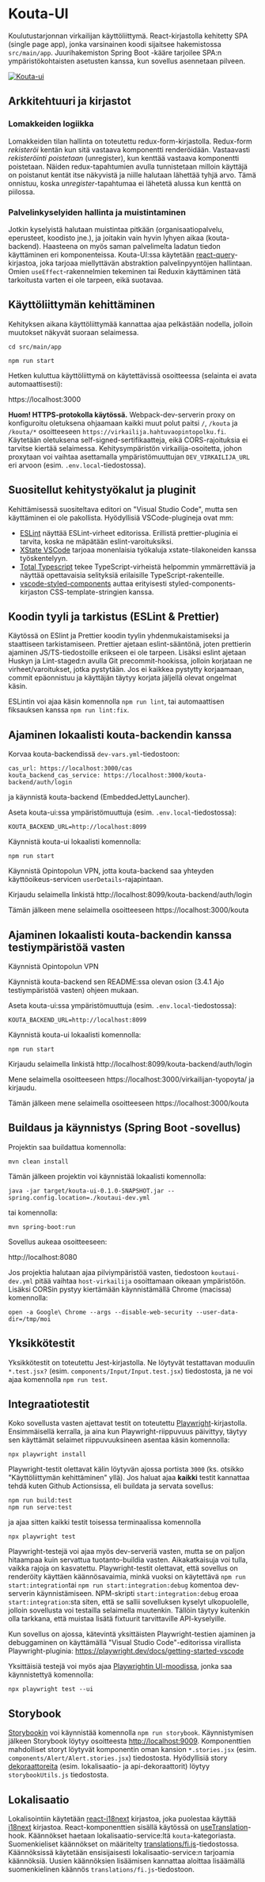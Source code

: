 # Kouta-UI

Koulutustarjonnan virkailijan käyttöliittymä. React-kirjastolla kehitetty SPA (single page app), jonka varsinainen koodi sijaitsee hakemistossa `src/main/app`. Juurihakemiston Spring Boot -kääre tarjoilee SPA:n ympäristökohtaisten asetusten kanssa, kun sovellus asennetaan pilveen.

[![Kouta-ui](https://github.com/Opetushallitus/kouta-ui/actions/workflows/build.yml/badge.svg)](https://github.com/Opetushallitus/kouta-ui/actions/workflows/build.yml)

## Arkkitehtuuri ja kirjastot

### Lomakkeiden logiikka

Lomakkeiden tilan hallinta on toteutettu redux-form-kirjastolla. Redux-form *rekisteröi* kentän kun sitä vastaava komponentti renderöidään. Vastaavasti *rekisteröinti poistetaan* (unregister), kun kenttää vastaava komponentti poistetaan. Näiden redux-tapahtumien avulla tunnistetaan milloin käyttäjä on poistanut kentät itse näkyvistä ja niille halutaan lähettää tyhjä arvo. Tämä onnistuu, koska *unregister*-tapahtumaa ei lähetetä alussa kun kenttä on piilossa.

### Palvelinkyselyiden hallinta ja muistintaminen

Jotkin kyselyistä halutaan muistintaa pitkään (organisaatiopalvelu, eperusteet, koodisto jne.), ja joitakin vain hyvin lyhyen aikaa (kouta-backend). Haasteena on myös saman palvelimelta ladatun tiedon käyttäminen eri komponenteissa. Kouta-UI:ssa käytetään [react-query](https://react-query.tanstack.com/)-kirjastoa, joka tarjoaa miellyttävän abstraktion palvelinpyyntöjen hallintaan. Omien `useEffect`-rakennelmien tekeminen tai Reduxin käyttäminen tätä tarkoitusta varten ei ole tarpeen, eikä suotavaa.

## Käyttöliittymän kehittäminen

Kehityksen aikana käyttöliittymää kannattaa ajaa pelkästään nodella, jolloin muutokset näkyvät suoraan selaimessa.

`cd src/main/app`

`npm run start`

Hetken kuluttua käyttöliittymä on käytettävissä osoitteessa (selainta ei avata automaattisesti):

https://localhost:3000

**Huom! HTTPS-protokolla käytössä.** Webpack-dev-serverin proxy on konfiguroitu oletuksena ohjaamaan kaikki muut polut paitsi `/`, `/kouta` ja `/kouta/*` osoitteeseen `https://virkailija.hahtuvaopintopolku.fi`. Käytetään oletuksena self-signed-sertifikaatteja, eikä CORS-rajoituksia ei tarvitse kiertää selaimessa. Kehitysympäristön virkailija-osoitetta, johon proxytaan voi vaihtaa asettamalla ympäristömuuttujan `DEV_VIRKAILIJA_URL` eri arvoon (esim. `.env.local`-tiedostossa).

## Suositellut kehitystyökalut ja pluginit

Kehittämisessä suositeltava editori on "Visual Studio Code", mutta sen käyttäminen ei ole pakollista. Hyödyllisiä VSCode-plugineja ovat mm:

- [ESLint](https://marketplace.visualstudio.com/items?itemName=dbaeumer.vscode-eslint) näyttää ESLint-virheet editorissa. Erillistä prettier-pluginia ei tarvita, koska ne mäpätään eslint-varoituksiksi.
- [XState VSCode](https://marketplace.visualstudio.com/items?itemName=statelyai.stately-vscode) tarjoaa monenlaisia työkaluja xstate-tilakoneiden kanssa työskentelyyn.
- [Total Typescript](https://marketplace.visualstudio.com/items?itemName=mattpocock.ts-error-translator) tekee TypeScript-virheistä helpommin ymmärrettäviä ja näyttää opettavaisia selityksiä erilaisille TypeScript-rakenteille.
- [vscode-styled-components](https://marketplace.visualstudio.com/items?itemName=styled-components.vscode-styled-components) auttaa erityisesti styled-components-kirjaston CSS-template-stringien kanssa.

## Koodin tyyli ja tarkistus (ESLint & Prettier)

Käytössä on ESlint ja Prettier koodin tyylin yhdenmukaistamiseksi ja staattiseen tarkistamiseen. Prettier ajetaan eslint-sääntönä, joten prettierin ajaminen JS/TS-tiedostoille erikseen ei ole tarpeen. Lisäksi eslint ajetaan Huskyn ja Lint-staged:n avulla Git precommit-hookissa, jolloin korjataan ne virheet/varoitukset, jotka pystytään. Jos ei kaikkea pystytty korjaamaan, commit epäonnistuu ja käyttäjän täytyy korjata jäljellä olevat ongelmat käsin.

ESLintin voi ajaa käsin komennolla `npm run lint`, tai automaattisen fiksauksen kanssa `npm run lint:fix`.

## Ajaminen lokaalisti kouta-backendin kanssa

Korvaa kouta-backendissä `dev-vars.yml`-tiedostoon: 

    cas_url: https://localhost:3000/cas
    kouta_backend_cas_service: https://localhost:3000/kouta-backend/auth/login
    
ja käynnistä kouta-backend (EmbeddedJettyLauncher).

Aseta kouta-ui:ssa ympäristömuuttuja (esim. `.env.local`-tiedostossa): 

`KOUTA_BACKEND_URL=http://localhost:8099`

Käynnistä kouta-ui lokaalisti komennolla: 

`npm run start`

Käynnistä Opintopolun VPN, jotta kouta-backend saa yhteyden käyttöoikeus-servicen `userDetails`-rajapintaan. 

Kirjaudu selaimella linkistä http://localhost:8099/kouta-backend/auth/login

Tämän jälkeen mene selaimella osoitteeseen https://localhost:3000/kouta

## Ajaminen lokaalisti kouta-backendin kanssa testiympäristöä vasten

Käynnistä Opintopolun VPN

Käynnistä kouta-backend sen README:ssa olevan osion (3.4.1 Ajo testiympäristöä vasten) ohjeen mukaan.

Aseta kouta-ui:ssa ympäristömuuttuja (esim. `.env.local`-tiedostossa): 

`KOUTA_BACKEND_URL=http://localhost:8099`

Käynnistä kouta-ui lokaalisti komennolla: 

`npm run start`

Kirjaudu selaimella linkistä http://localhost:8099/kouta-backend/auth/login

Mene selaimella osoitteeseen https://localhost:3000/virkailijan-tyopoyta/ ja kirjaudu.

Tämän jälkeen mene selaimella osoitteeseen https://localhost:3000/kouta

## Buildaus ja käynnistys (Spring Boot -sovellus)

Projektin saa buildattua komennolla:

`mvn clean install`

Tämän jälkeen projektin voi käynnistää lokaalisti komennolla:

`java -jar target/kouta-ui-0.1.0-SNAPSHOT.jar --spring.config.location=./koutaui-dev.yml`

tai komennolla:

`mvn spring-boot:run`

Sovellus aukeaa osoitteeseen:

http://localhost:8080

Jos projektia halutaan ajaa pilviympäristöä vasten, tiedostoon `koutaui-dev.yml` pitää vaihtaa `host-virkailija` 
osoittamaan oikeaan ympäristöön. Lisäksi CORSin pystyy kiertämään käynnistämällä Chrome (macissa) komennolla:

`open -a Google\ Chrome --args --disable-web-security --user-data-dir=/tmp/moi`

## Yksikkötestit

Yksikkötestit on toteutettu Jest-kirjastolla. Ne löytyvät testattavan moduulin `*.test.jsx?` (esim. `components/Input/Input.test.jsx`) tiedostosta, ja ne voi ajaa komennolla `npm run test`. 

## Integraatiotestit

Koko sovellusta vasten ajettavat testit on toteutettu [Playwright](https://playwright.dev)-kirjastolla. 
Ensimmäisellä kerralla, ja aina kun Playwright-riippuvuus päivittyy, täytyy sen käyttämät selaimet riippuvuuksineen asentaa käsin komennolla:

    npx playwright install

Playwright-testit olettavat kälin löytyvän ajossa portista `3000` (ks. otsikko "Käyttöliittymän kehittäminen" yllä).
Jos haluat ajaa **kaikki** testit kannattaa tehdä kuten Github Actionsissa, eli buildata ja servata sovellus:

    npm run build:test
    npm run serve:test

ja ajaa sitten kaikki testit toisessa terminaalissa komennolla

    npx playwright test

Playwright-testejä voi ajaa myös dev-serveriä vasten, mutta se on paljon hitaampaa kuin servattua tuotanto-buildia vasten. Aikakatkaisuja voi tulla, vaikka rajoja on kasvatettu. Playwright-testit olettavat, että sovellus on renderöity käyttäen käännösavaimia, minkä vuoksi on käytettävä `npm run start:integration`tai `npm run start:integration:debug` komentoa dev-serverin käynnistämiseen. NPM-skripti `start:integration:debug` eroaa `start:integration`:sta siten, että se sallii sovelluksen kyselyt ulkopuolelle, jolloin sovellusta voi testailla selaimella muutenkin. Tällöin täytyy kuitenkin olla tarkkana, että muistaa lisätä fixtuurit tarvittaville API-kyselyille.

Kun sovellus on ajossa, kätevintä yksittäisten Playwright-testien ajaminen ja debuggaminen on käyttämällä "Visual Studio Code"-editorissa virallista Playwright-pluginia: https://playwright.dev/docs/getting-started-vscode

Yksittäisiä testejä voi myös ajaa [Playwrightin UI-moodissa](https://playwright.dev/docs/test-ui-mode), jonka saa käynnistettyä komennolla:

    npx playwright test --ui

## Storybook

[Storybookin](https://github.com/storybooks/storybook) voi käynnistää komennolla `npm run storybook`. Käynnistymisen jälkeen Storybook löytyy osoitteesta [http://localhost:9009](http://localhost:9009). Komponenttien mahdolliset storyt löytyvät komponentin oman kansion `*.stories.jsx` (esim. `components/Alert/Alert.stories.jsx`) tiedostosta. Hyödyllisiä story [dekoraattoreita](https://storybook.js.org/docs/addons/introduction/#1-decorators) (esim. lokalisaatio- ja api-dekoraattorit) löytyy `storybookUtils.js` tiedostosta.

## Lokalisaatio

Lokalisointiin käytetään [react-i18next](https://github.com/i18next/react-i18next) kirjastoa, joka puolestaa käyttää [i18next](https://www.i18next.com/) kirjastoa. React-komponenttien sisällä käytössä on [useTranslation](https://react.i18next.com/latest/usetranslation-hook)-hook. Käännökset haetaan lokalisaatio-service:ltä `kouta`-kategoriasta. Suomenkieliset käännökset on määritelty [translations/fi.js](https://github.com/Opetushallitus/kouta-ui/blob/master/src/main/app/src/translations/fi.js)-tiedostossa. Käännöksissä käytetään ensisijaisesti lokalisaatio-service:n tarjoamia käännöksiä. Uusien käännöksien lisäämisen kannattaa aloittaa lisäämällä suomenkielinen käännös `translations/fi.js`-tiedostoon.
